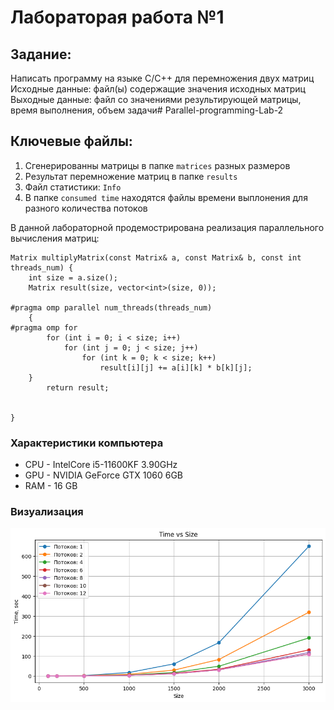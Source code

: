 # Лабораторая работа №1 

## Задание: 
Написать программу на языке C/C++ для перемножения двух матриц
Исходные данные: файл(ы) содержащие значения исходных матриц
Выходные данные: файл со значениями результирующей матрицы, время выполнения, объем задачи# Parallel-programming-Lab-2

## Ключевые файлы: 
1. Cгенерированны матрицы в папке `matrices` разных размеров
2. Результат перемножение матриц в папке `results`
3. Файл статистики: `Info`
4. В папке `сonsumed time` находятся файлы времени выплонения для разного количества потоков

В данной лабораторной продемострирована реализация параллельного вычисления матриц:

```
Matrix multiplyMatrix(const Matrix& a, const Matrix& b, const int threads_num) {
    int size = a.size();
    Matrix result(size, vector<int>(size, 0));
    
#pragma omp parallel num_threads(threads_num)
    {
#pragma omp for 
        for (int i = 0; i < size; i++)
            for (int j = 0; j < size; j++)
                for (int k = 0; k < size; k++)
                    result[i][j] += a[i][k] * b[k][j];
    }
        return result;
    
    
}
```

### Характеристики компьютера
- CPU - IntelCore i5-11600KF 3.90GHz 
- GPU - NVIDIA GeForce GTX 1060 6GB
- RAM - 16 GB

### Визуализация 
![test](https://github.com/Vouchiko/Parallel-programming-Lab-2/blob/main/consumed%20time/Picture.png)

   
